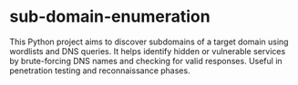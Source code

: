 # sub-domain-enumeration
This Python project aims to discover subdomains of a target domain using wordlists and DNS queries. It helps identify hidden or vulnerable services by brute-forcing DNS names and checking for valid responses. Useful in penetration testing and reconnaissance phases.
